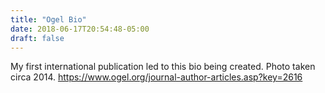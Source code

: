 ```yaml
---
title: "Ogel Bio"
date: 2018-06-17T20:54:48-05:00
draft: false
---
```


My first international publication led to this bio being created. Photo taken circa 2014. https://www.ogel.org/journal-author-articles.asp?key=2616
